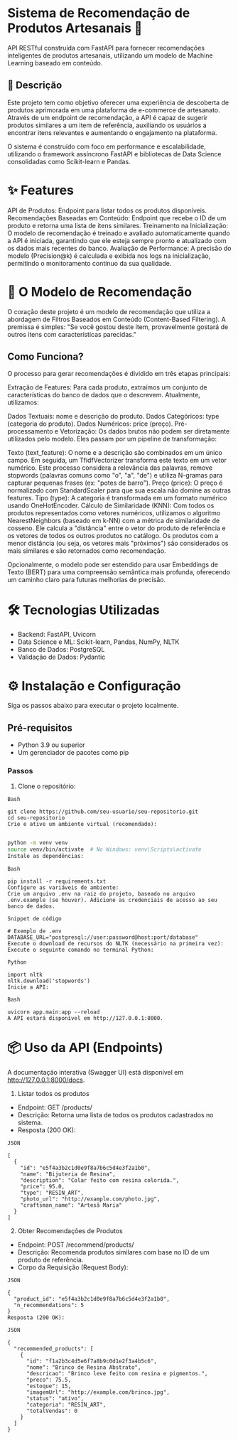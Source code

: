 # Sistema de Recomendação de Produtos Artesanais 🚀
API RESTful construída com FastAPI para fornecer recomendações inteligentes de produtos artesanais, utilizando um modelo de Machine Learning baseado em conteúdo.

## 📜 Descrição
Este projeto tem como objetivo oferecer uma experiência de descoberta de produtos aprimorada em uma plataforma de e-commerce de artesanato. Através de um endpoint de recomendação, a API é capaz de sugerir produtos similares a um item de referência, auxiliando os usuários a encontrar itens relevantes e aumentando o engajamento na plataforma.

O sistema é construído com foco em performance e escalabilidade, utilizando o framework assíncrono FastAPI e bibliotecas de Data Science consolidadas como Scikit-learn e Pandas.

# ✨ Features
API de Produtos: Endpoint para listar todos os produtos disponíveis.
Recomendações Baseadas em Conteúdo: Endpoint que recebe o ID de um produto e retorna uma lista de itens similares.
Treinamento na Inicialização: O modelo de recomendação é treinado e avaliado automaticamente quando a API é iniciada, garantindo que ele esteja sempre pronto e atualizado com os dados mais recentes do banco.
Avaliação de Performance: A precisão do modelo (Precision@k) é calculada e exibida nos logs na inicialização, permitindo o monitoramento contínuo da sua qualidade.

# 🧠 O Modelo de Recomendação
O coração deste projeto é um modelo de recomendação que utiliza a abordagem de Filtros Baseados em Conteúdo (Content-Based Filtering). A premissa é simples: "Se você gostou deste item, provavelmente gostará de outros itens com características parecidas."

## Como Funciona?
O processo para gerar recomendações é dividido em três etapas principais:

Extração de Features: Para cada produto, extraímos um conjunto de características do banco de dados que o descrevem. Atualmente, utilizamos:

Dados Textuais: nome e descrição do produto.
Dados Categóricos: type (categoria do produto).
Dados Numéricos: price (preço).
Pré-processamento e Vetorização: Os dados brutos não podem ser diretamente utilizados pelo modelo. Eles passam por um pipeline de transformação:

Texto (text_feature): O nome e a descrição são combinados em um único campo. Em seguida, um TfidfVectorizer transforma este texto em um vetor numérico. Este processo considera a relevância das palavras, remove stopwords (palavras comuns como "o", "a", "de") e utiliza N-gramas para capturar pequenas frases (ex: "potes de barro").
Preço (price): O preço é normalizado com StandardScaler para que sua escala não domine as outras features.
Tipo (type): A categoria é transformada em um formato numérico usando OneHotEncoder.
Cálculo de Similaridade (KNN): Com todos os produtos representados como vetores numéricos, utilizamos o algoritmo NearestNeighbors (baseado em k-NN) com a métrica de similaridade de cosseno. Ele calcula a "distância" entre o vetor do produto de referência e os vetores de todos os outros produtos no catálogo. Os produtos com a menor distância (ou seja, os vetores mais "próximos") são considerados os mais similares e são retornados como recomendação.

Opcionalmente, o modelo pode ser estendido para usar Embeddings de Texto (BERT) para uma compreensão semântica mais profunda, oferecendo um caminho claro para futuras melhorias de precisão.

# 🛠️ Tecnologias Utilizadas
- Backend: FastAPI, Uvicorn
- Data Science e ML: Scikit-learn, Pandas, NumPy, NLTK
- Banco de Dados: PostgreSQL
- Validação de Dados: Pydantic

# ⚙️ Instalação e Configuração
Siga os passos abaixo para executar o projeto localmente.

## Pré-requisitos
- Python 3.9 ou superior
- Um gerenciador de pacotes como pip
### Passos
1. Clone o repositório:

```
Bash

git clone https://github.com/seu-usuario/seu-repositorio.git
cd seu-repositorio
Crie e ative um ambiente virtual (recomendado):

```

``` Bash

python -m venv venv
source venv/bin/activate  # No Windows: venv\Scripts\activate
Instale as dependências:
```
```
Bash

pip install -r requirements.txt
Configure as variáveis de ambiente:
Crie um arquivo .env na raiz do projeto, baseado no arquivo .env.example (se houver). Adicione as credenciais de acesso ao seu banco de dados.
```
```
Snippet de código

# Exemplo de .env
DATABASE_URL="postgresql://user:password@host:port/database"
Execute o download de recursos do NLTK (necessário na primeira vez):
Execute o seguinte comando no terminal Python:
```
```
Python

import nltk
nltk.download('stopwords')
Inicie a API:
```
```
Bash

uvicorn app.main:app --reload
A API estará disponível em http://127.0.0.1:8000.
```

# 📦 Uso da API (Endpoints)
A documentação interativa (Swagger UI) está disponível em http://127.0.0.1:8000/docs.

1. Listar todos os produtos
 - Endpoint: GET /products/
 - Descrição: Retorna uma lista de todos os produtos cadastrados no sistema.
- Resposta (200 OK):
```
JSON

[
  {
    "id": "e5f4a3b2c1d0e9f8a7b6c5d4e3f2a1b0",
    "name": "Bijuteria de Resina",
    "description": "Colar feito com resina colorida.",
    "price": 95.0,
    "type": "RESIN_ART",
    "photo_url": "http://example.com/photo.jpg",
    "craftsman_name": "Artesã Maria"
  }
]

```
2. Obter Recomendações de Produtos
 - Endpoint: POST /recommend/products/
 - Descrição: Recomenda produtos similares com base no ID de um produto de referência.
 - Corpo da Requisição (Request Body):
```
JSON

{
  "product_id": "e5f4a3b2c1d0e9f8a7b6c5d4e3f2a1b0",
  "n_recommendations": 5
}
Resposta (200 OK):

```
```
JSON

{
  "recommended_products": [
    {
      "id": "f1a2b3c4d5e6f7a8b9c0d1e2f3a4b5c6",
      "nome": "Brinco de Resina Abstrato",
      "descricao": "Brinco leve feito com resina e pigmentos.",
      "preco": 75.5,
      "estoque": 15,
      "imagemUrl": "http://example.com/brinco.jpg",
      "status": "ativo",
      "categoria": "RESIN_ART",
      "totalVendas": 0
    }
  ]
}
```